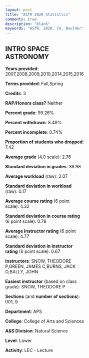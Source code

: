 ```yaml
---
layout: post
title: "ASTR 2020 Statistics"
comments: true
description: "blank"
keywords: "ASTR, 2020, CU, Boulder"
--- 
```

<head>
<script src="https://ajax.googleapis.com/ajax/libs/jquery/2.1.3/jquery.min.js"></script>
<script src="https://dl.dropboxusercontent.com/s/pc42nxpaw1ea4o9/highcharts.js?dl=0"></script>
<!-- <script src="../assets/js/highcharts.js"></script> -->
<style type="text/css">@font-face {
	font-family: "Bebas Neue";
	src: url(https://www.filehosting.org/file/details/544349/BebasNeue%20Regular.otf) format("opentype");
	}
	h1.Bebas { 
		font-family: "Bebas Neue", Verdana, Tahoma;
	}
</style>
</head>
<body>
	<div id="container" style="float: right; width: 45%; height: 88%; margin-left: 2.5%; margin-right: 2.5%;"></div>
	<script language="JavaScript">
		$(document).ready(function() {
		var chart = {type: 'column'};
		var title = {text: 'Grade Distribution'};
		var xAxis = {categories: ['A','B','C','D','F'],crosshair: true};
		var yAxis = {min: 0,title: {text: 'Percentage'}};
		var tooltip = {headerFormat: '<center><b><span style="font-size:20px">{point.key}</span></b></center>',
		               pointFormat: '<td style="padding:0"><b>{point.y:.1f}%</b></td>',
		               footerFormat: '</table>',shared: true,useHTML: true};
		var plotOptions = {column: {pointPadding: 0.0,borderWidth: 0}};  
		var credits = {enabled: false};var series= [{name: 'Percent',data: [32.87,34.54,23.4,5.01,4.18,]}];
		var json = {};
		json.chart = chart;
		json.title = title;
		json.tooltip = tooltip;
		json.xAxis = xAxis;
		json.yAxis = yAxis;  
		json.series = series;
		json.plotOptions = plotOptions;  
		json.credits = credits;
		$('#container').highcharts(json);
	});
	</script>
</body>
			   
## INTRO SPACE ASTRONOMY

**Years provided**: 2007,2008,2009,2010,2014,2015,2016

**Terms provided**: Fall,Spring

**Credits**: 3

**RAP/Honors class?** Neither

**Percent grade**: 99.26%

**Percent withdrawn**: 8.49%

**Percent incomplete**: 0.74%

**Proportion of students who dropped**: 7.42

**Average grade** (4.0 scale): 2.76

**Standard deviation in grades**: 36.98

**Average workload** (raw): 2.07

**Standard deviation in workload** (raw): 0.17

**Average course rating** (6 point scale): 4.32

**Standard deviation in course rating** (6 point scale): 0.78

**Average instructor rating** (6 point scale): 4.77

**Standard deviation in instructor rating** (6 point scale): 0.67

**Instructors**: SNOW, THEODORE P,GREEN, JAMES C,BURNS, JACK O,BALLY, JOHN

**Easiest instructor** (based on class grade): SNOW, THEODORE P

**Sections** (and **number of sections**): 001, 9

**Department**: APS

**College**: College of Arts and Sciences

**A&S Division**: Natural Science

**Level**: Lower

**Activity**: LEC - Lecture
